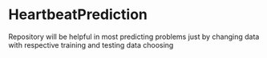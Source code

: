 # HeartbeatPrediction

Repository will be helpful in most predicting problems just by changing data with respective training  and testing data choosing
